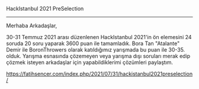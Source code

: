 HackIstanbul 2021 PreSelection

---

Merhaba Arkadaşlar,

30-31 Temmuz 2021 arası düzenlenen HackIstanbul 2021'in ön elemesini 24 soruda 20 soru yaparak 3600 puan ile tamamladık.
Bora Tan "Atalante" Demir ile BoronThrowers olarak katıldığımız yarışmada bu puan ile 30-35. olduk.
Yarışma esnasında çözemeyen veya yarışma dışı soruları merak edip çözmek isteyen arkadaşlar için yapabildiklerimi çözümleri paylaştım. 

https://fatihsencer.com/index.php/2021/07/31/hackistanbul2021preselection/
